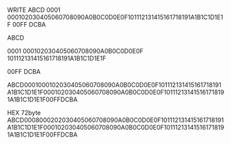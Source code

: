 WRITE
ABCD
0001
000102030405060708090A0B0C0D0E0F101112131415161718191A1B1C1D1E1F
00FF
DCBA


ABCD

0001
000102030405060708090A0B0C0D0E0F
101112131415161718191A1B1C1D1E1F

00FF
DCBA




ABCD0001000102030405060708090A0B0C0D0E0F101112131415161718191A1B1C1D1E1F000102030405060708090A0B0C0D0E0F101112131415161718191A1B1C1D1E1F00FFDCBA

HEX 72byte
ABCD0008000202030405060708090A0B0C0D0E0F101112131415161718191A1B1C1D1E1F000102030405060708090A0B0C0D0E0F101112131415161718191A1B1C1D1E1F00FFDCBA